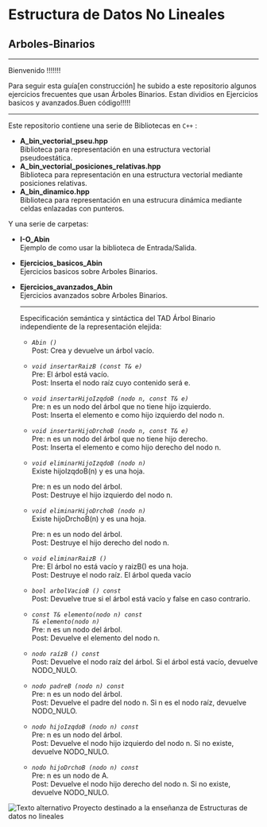 # Estructura de Datos No Lineales
## Arboles-Binarios  
  
  ***************************************************************************************************************************
  Bienvenido !!!!!!!
  
  Para seguir esta guía[en construcción] he subido a este repositorio algunos ejercicios frecuentes que usan Árboles Binarios.
  Estan dividios en Ejercicios basicos y avanzados.Buen código!!!!!
  ***************************************************************************************************************************
  
Este repositorio contiene una serie de Bibliotecas en `C++` :
  
  * **A_bin_vectorial_pseu.hpp**  
      Biblioteca para representación en una estructura vectorial pseudoestática.
  * **A_bin_vectorial_posiciones_relativas.hpp**  
      Biblioteca para representación en una estructura vectorial mediante posiciones relativas.  
  * **A_bin_dinamico.hpp**  
      Biblioteca para representación en una estrucura dinámica mediante celdas enlazadas con punteros.  
   
 Y una serie de carpetas:  
   
  * **I-O_Abin**  
      Ejemplo de como usar la biblioteca de Entrada/Salida.
  * **Ejercicios_basicos_Abin**  
      Ejercicios basicos sobre Arboles Binarios.
   * **Ejercicios_avanzados_Abin**  
      Ejercicios avanzados sobre Arboles Binarios.     
      
      ***************************************************************************************************************************
              
      Especificación semántica y sintáctica del TAD Árbol Binario independiente de la representación elejida:  
      * *`Abin ()`*    
      Post: Crea y devuelve un árbol vacío.  
      * *`void insertarRaizB (const T& e)`*  
      Pre: El árbol está vacío.  
      Post: Inserta el nodo raíz cuyo contenido será e.  
      * *`void insertarHijoIzqdoB (nodo n, const T& e)`*  
      Pre: n es un nodo del árbol que no tiene hijo izquierdo.  
      Post: Inserta el elemento e como hijo izquierdo del nodo n.  
      * *`void insertarHijoDrchoB (nodo n, const T& e)`*  
      Pre: n es un nodo del árbol que no tiene hijo derecho.  
      Post: Inserta el elemento e como hijo derecho del nodo n.  
      * *`void eliminarHijoIzqdoB (nodo n)`*  
      Existe hijoIzqdoB(n) y es una hoja.  
        
        Pre: n es un nodo del árbol.  
        Post: Destruye el hijo izquierdo del nodo n.  
      * *`void eliminarHijoDrchoB (nodo n)`*  
      Existe hijoDrchoB(n) y es una hoja.  
        
        Pre: n es un nodo del árbol.  
        Post: Destruye el hijo derecho del nodo n.  
      * *`void eliminarRaizB ()`*  
      Pre: El árbol no está vacío y raizB() es una hoja.  
      Post: Destruye el nodo raíz. El árbol queda vacío  
      * *`bool arbolVacioB () const`*  
      Post: Devuelve true si el árbol está vacío y false en caso contrario.  
      * *`const T& elemento(nodo n) const`*  
        *`T& elemento(nodo n)`*  
      Pre: n es un nodo del árbol.  
      Post: Devuelve el elemento del nodo n.  
      * *`nodo raízB () const`*  
      Post: Devuelve el nodo raíz del árbol. Si el árbol está vacío, devuelve
      NODO_NULO.   
      * *`nodo padreB (nodo n) const`*  
      Pre: n es un nodo del árbol.  
      Post: Devuelve el padre del nodo n. Si n es el nodo raíz, devuelve
      NODO_NULO.  
      * *`nodo hijoIzqdoB (nodo n) const`*  
      Pre: n es un nodo del árbol.  
      Post: Devuelve el nodo hijo izquierdo del nodo n. Si no existe, devuelve
      NODO_NULO.  
      * *`nodo hijoDrchoB (nodo n) const`*  
      Pre: n es un nodo de A.  
      Post: Devuelve el nodo hijo derecho del nodo n. Si no existe, devuelve
      NODO_NULO.  
      
  
![Texto alternativo](http://img.fenixzone.net/i/lmTtJ8j.jpeg)
Proyecto destinado a la enseñanza de Estructuras de datos no lineales
